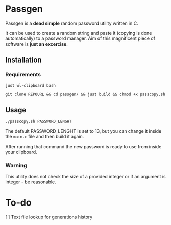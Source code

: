 # Passgen

Passgen is a **dead simple** random password utility written in C.

It can be used to create a random string and paste it (copying is done automatically) to a password manager.
Aim of this magnificent piece of software is **just an excercise**. 

## Installation
### Requirements
```
just wl-clipboard bash
```

```
git clone REPOURL && cd passgen/ && just build && chmod +x passcopy.sh
```

## Usage
```
./passcopy.sh PASSWORD_LENGHT
```

The default PASSWORD_LENGHT is set to 13, but you can change it inside the `main.c` file and then build it again.

After running that command the new password is ready to use from inside your clipboard.

### Warning
This utility does not check the size of a provided integer or if an argument is integer - be reasonable.


# To-do
[ ] Text file lookup for generations history
